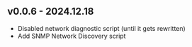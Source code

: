 ## v0.0.6 - 2024.12.18

* Disabled network diagnostic script (until it gets rewritten)
* Add SNMP Network Discovery script